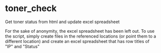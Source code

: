 # toner_check
Get toner status from html and update excel spreadsheet

For the sake of anonymity, the excel spreadsheet has been left out. To use the script, simply create files in the referenced locations (or point them to a different location) and create an excel spreadsheet that has row titles of "IP" and "Status"
